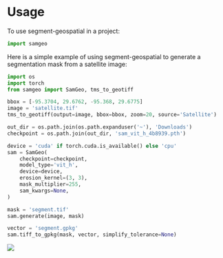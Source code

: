 # Usage

To use segment-geospatial in a project:

```python
import samgeo
```

Here is a simple example of using segment-geospatial to generate a segmentation mask from a satellite image:

```python
import os
import torch
from samgeo import SamGeo, tms_to_geotiff

bbox = [-95.3704, 29.6762, -95.368, 29.6775]
image = 'satellite.tif'
tms_to_geotiff(output=image, bbox=bbox, zoom=20, source='Satellite')

out_dir = os.path.join(os.path.expanduser('~'), 'Downloads')
checkpoint = os.path.join(out_dir, 'sam_vit_h_4b8939.pth')

device = 'cuda' if torch.cuda.is_available() else 'cpu'
sam = SamGeo(
    checkpoint=checkpoint,
    model_type='vit_h',
    device=device,
    erosion_kernel=(3, 3),
    mask_multiplier=255,
    sam_kwargs=None,
)

mask = 'segment.tif'
sam.generate(image, mask)

vector = 'segment.gpkg'
sam.tiff_to_gpkg(mask, vector, simplify_tolerance=None)
```

![](https://i.imgur.com/Ysq3u7E.png)
